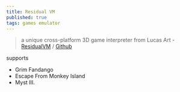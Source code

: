 ```yaml
---
title: Residual VM
published: true
tags: games emulator
---
```

> a unique cross-platform 3D game interpreter from Lucas Art - [ResidualVM](http://www.residualvm.org//) / [Github](https://github.com/residualvm/residualvm#41-required-files)

supports 
- Grim Fandango
- Escape From Monkey Island
- Myst III.

